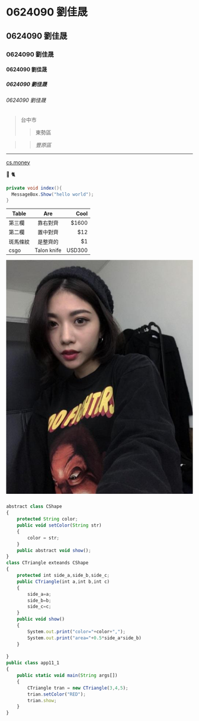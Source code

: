 # 0624090 劉佳晟

## 0624090 劉佳晟

### 0624090 劉佳晟

#### 0624090 劉佳晟

##### 0624090 劉佳晟

###### 0624090 劉佳晟

>台中市
>>東勢區

>>*豐原區*

---
[cs.money](https://cs.money/zh/)

:horse: :cat2:

```csharp
private void index(){
  MessageBox.Show("hello world");
}
```
| Table        | Are           | Cool  |
| ------------- |:-------------:| -----:|
| 第三欄        | 靠右對齊      | $1600 |
| 第二欄        | 置中對齊      |   $12 |
| 斑馬條紋      | 是整齊的      |    $1 |
| csgo         |Talon knife    | USD300|

![una](20170418190908_6ef5fba813fad74feed9e35c35267e72_2.jpeg)

###
```js
abstract class CShape
{
    protected String color;
    public void setColor(String str)
    {
        color = str;
    }
    public abstract void show();
}
class CTriangle exteands CShape
{
    protected int side_a,side_b,side_c;
    public CTriangle(int a,int b,int c)
    {
        side_a=a;
        side_b=b;
        side_c=c;
    }
    public void show()
    {
        System.out.print("color="+color+",");
        System.out.print("area="+0.5*side_a*side_b)
    }

}
public class app11_1
{
    public static void main(String args[])
    {
        CTriangle tran = new CTriangle(3,4,5);
        trian.setColor("RED");
        trian.show;
    }
}
